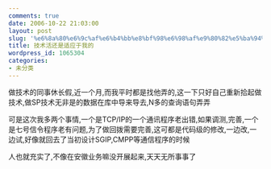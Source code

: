 ```yaml
---
comments: true
date: 2006-10-22 21:03:00
layout: post
slug: '%e6%8a%80%e6%9c%af%e6%b4%bb%e8%bf%98%e6%98%af%e9%80%82%e5%ba%94%e4%ba%8e%e6%88%91%e7%9a%84'
title: 技术活还是适应于我的
wordpress_id: 1065304
categories:
- 未分类
---
```


做技术的同事休长假,近一个月,而我平时都是找他弄的,这一下只好自己重新拾起做技术,做SP技术无非是的数据在库中导来导去,N多的查询语句弄弄




可是这次我多两个事情,一个是TCP/IP的一个通讯程序老出错,如果调测,完善,一个是七号信令程序老有问题,为了做回拨需要完善,这可都是代码级的修改,一边改,一边试,好像就回去了当初设计SGIP,CMPP等通信程序的时候




人也就充实了,不像在安徽业务嘛没开展起来,天天无所事事了
